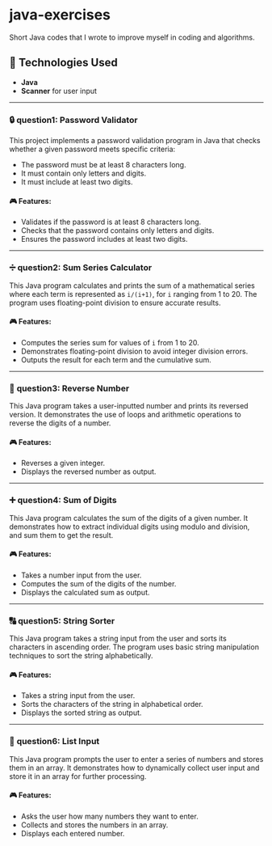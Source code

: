 # java-exercises

Short Java codes that I wrote to improve myself in coding and algorithms.

## 📌 Technologies Used
- **Java**
- **Scanner** for user input

---

### 🔒 **question1: Password Validator**
This project implements a password validation program in Java that checks whether a given password meets specific criteria:
- The password must be at least 8 characters long.
- It must contain only letters and digits.
- It must include at least two digits.

#### 🎮 Features:
- Validates if the password is at least 8 characters long.
- Checks that the password contains only letters and digits.
- Ensures the password includes at least two digits.

---

### ➗ **question2: Sum Series Calculator**
This Java program calculates and prints the sum of a mathematical series where each term is represented as `i/(i+1)`, for `i` ranging from 1 to 20. The program uses floating-point division to ensure accurate results.

#### 🎮 Features:
- Computes the series sum for values of `i` from 1 to 20.
- Demonstrates floating-point division to avoid integer division errors.
- Outputs the result for each term and the cumulative sum.

---

### 🔄 **question3: Reverse Number**
This Java program takes a user-inputted number and prints its reversed version. It demonstrates the use of loops and arithmetic operations to reverse the digits of a number.

#### 🎮 Features:
- Reverses a given integer.
- Displays the reversed number as output.

---

### ➕ **question4: Sum of Digits**
This Java program calculates the sum of the digits of a given number. It demonstrates how to extract individual digits using modulo and division, and sum them to get the result.

#### 🎮 Features:
- Takes a number input from the user.
- Computes the sum of the digits of the number.
- Displays the calculated sum as output.

---

### 🔠 **question5: String Sorter**
This Java program takes a string input from the user and sorts its characters in ascending order. The program uses basic string manipulation techniques to sort the string alphabetically.

#### 🎮 Features:
- Takes a string input from the user.
- Sorts the characters of the string in alphabetical order.
- Displays the sorted string as output.

---

### 📜 **question6: List Input**
This Java program prompts the user to enter a series of numbers and stores them in an array. It demonstrates how to dynamically collect user input and store it in an array for further processing.

#### 🎮 Features:
- Asks the user how many numbers they want to enter.
- Collects and stores the numbers in an array.
- Displays each entered number.
